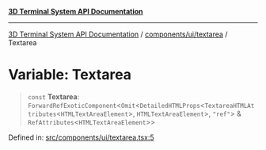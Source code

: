 [**3D Terminal System API Documentation**](../../../../README.md)

***

[3D Terminal System API Documentation](../../../../README.md) / [components/ui/textarea](../README.md) / Textarea

# Variable: Textarea

> `const` **Textarea**: `ForwardRefExoticComponent`\<`Omit`\<`DetailedHTMLProps`\<`TextareaHTMLAttributes`\<`HTMLTextAreaElement`\>, `HTMLTextAreaElement`\>, `"ref"`\> & `RefAttributes`\<`HTMLTextAreaElement`\>\>

Defined in: [src/components/ui/textarea.tsx:5](https://github.com/Dicommunitas/ThreeJS_Terminal_3D2/blob/329dd5ef132dd57d615e45fca2699e6c6fa5c711/src/components/ui/textarea.tsx#L5)

